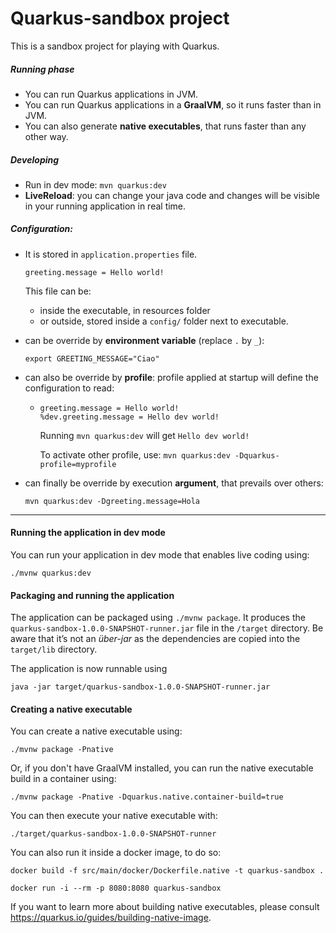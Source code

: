 # Quarkus-sandbox project

This is a sandbox project for playing with Quarkus.

##### Running phase
* You can run Quarkus applications in JVM.
* You can run Quarkus applications in a **GraalVM**, so it runs faster than in JVM.
* You can also generate **native executables**, that runs faster than any other way.

##### Developing
* Run in dev mode: `mvn quarkus:dev`
* **LiveReload**: you can change your java code and changes will be visible in your running application in real time.

##### Configuration:
  * It is stored in `application.properties` file.
  
    `greeting.message = Hello world!`
    
    This file can be:
      * inside the executable, in resources folder 
      * or outside, stored inside a `config/` folder next to executable.
  * can be override by **environment variable** (replace `.` by `_`):
  
    `export GREETING_MESSAGE="Ciao"`
    
  * can also be override by **profile**: profile applied at startup will define the configuration to read:
    * ```
      greeting.message = Hello world!
      %dev.greeting.message = Hello dev world!
      ``` 
      Running `mvn quarkus:dev` will get `Hello dev world!`
      
      To activate other profile, use:
      `mvn quarkus:dev -Dquarkus-profile=myprofile`
       
  * can finally be override by execution **argument**, that prevails over others:
  
    `mvn quarkus:dev -Dgreeting.message=Hola`



<hr>



#### Running the application in dev mode

You can run your application in dev mode that enables live coding using:
```
./mvnw quarkus:dev
```

#### Packaging and running the application

The application can be packaged using `./mvnw package`.
It produces the `quarkus-sandbox-1.0.0-SNAPSHOT-runner.jar` file in the `/target` directory.
Be aware that it’s not an _über-jar_ as the dependencies are copied into the `target/lib` directory.

The application is now runnable using 

`java -jar target/quarkus-sandbox-1.0.0-SNAPSHOT-runner.jar`

#### Creating a native executable

You can create a native executable using: 

`./mvnw package -Pnative`

Or, if you don't have GraalVM installed, you can run the native executable build in a container using: 

`./mvnw package -Pnative -Dquarkus.native.container-build=true`

You can then execute your native executable with: 

`./target/quarkus-sandbox-1.0.0-SNAPSHOT-runner`

You can also run it inside a docker image, to do so:

```
docker build -f src/main/docker/Dockerfile.native -t quarkus-sandbox .

docker run -i --rm -p 8080:8080 quarkus-sandbox
```


If you want to learn more about building native executables, please consult https://quarkus.io/guides/building-native-image.